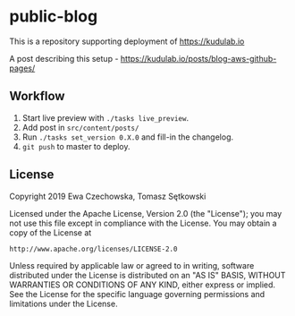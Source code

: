 # public-blog

This is a repository supporting deployment of https://kudulab.io

A post describing this setup - https://kudulab.io/posts/blog-aws-github-pages/

## Workflow

1. Start live preview with `./tasks live_preview`.
1. Add post in `src/content/posts/`
1. Run `./tasks set_version 0.X.0` and fill-in the changelog.
1. `git push` to master to deploy.

## License

Copyright 2019 Ewa Czechowska, Tomasz Sętkowski

Licensed under the Apache License, Version 2.0 (the "License");
you may not use this file except in compliance with the License.
You may obtain a copy of the License at

    http://www.apache.org/licenses/LICENSE-2.0

Unless required by applicable law or agreed to in writing, software
distributed under the License is distributed on an "AS IS" BASIS,
WITHOUT WARRANTIES OR CONDITIONS OF ANY KIND, either express or implied.
See the License for the specific language governing permissions and
limitations under the License.
